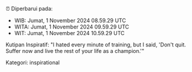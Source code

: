 ⏰ Diperbarui pada:
- WIB: Jumat, 1 November 2024 08.59.29 UTC
- WITA: Jumat, 1 November 2024 09.59.29 UTC
- WIT: Jumat, 1 November 2024 10.59.29 UTC

Kutipan Inspiratif:
"I hated every minute of training, but I said, 'Don't quit. Suffer now and live the rest of your life as a champion.'"


Kategori: inspirational

